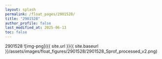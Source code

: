 ```yaml
---
layout: splash
permalink: /float_pages/2901528/
title: "2901528"
author_profile: false
last_modified_at: 2025-06-13
toc: false
---
```

 
2901528
![img-png]({{ site.url }}{{ site.baseurl }}/assets/images/float_figures/2901528/2901528_Sprof_processed_v2.png)